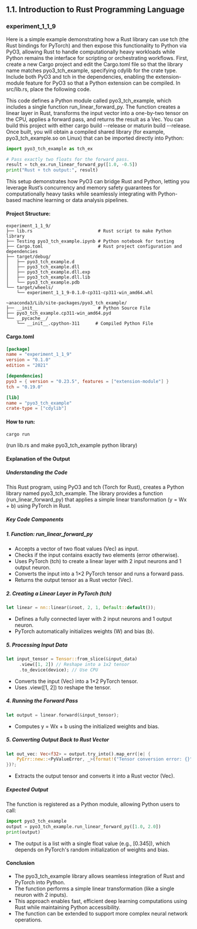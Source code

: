 ## 1.1. Introduction to Rust Programming Language

### experiment_1_1_9

Here is a simple example demonstrating how a Rust library can use tch (the Rust bindings for PyTorch) and then expose this functionality to Python via PyO3, allowing Rust to handle computationally heavy workloads while Python remains the interface for scripting or orchestrating workflows. First, create a new Cargo project and edit the Cargo.toml file so that the library name matches pyo3_tch_example, specifying cdylib for the crate type. Include both PyO3 and tch in the dependencies, enabling the extension-module feature for PyO3 so that a Python extension can be compiled. In src/lib.rs, place the following code.

This code defines a Python module called pyo3_tch_example, which includes a single function run_linear_forward_py. The function creates a linear layer in Rust, transforms the input vector into a one-by-two tensor on the CPU, applies a forward pass, and returns the result as a Vec. You can build this project with either cargo build --release or maturin build --release. Once built, you will obtain a compiled shared library (for example, pyo3_tch_example.so on Linux) that can be imported directly into Python:

```python
import pyo3_tch_example as tch_ex

# Pass exactly two floats for the forward pass.
result = tch_ex.run_linear_forward_py([1.0, -0.5])
print("Rust + tch output:", result)
```

This setup demonstrates how PyO3 can bridge Rust and Python, letting you leverage Rust’s concurrency and memory safety guarantees for computationally heavy tasks while seamlessly integrating with Python-based machine learning or data analysis pipelines.

#### Project Structure:

```plaintext
experiment_1_1_9/
├── lib.rs                         # Rust script to make Python library
├── Testing pyo3_tch_example.ipynb # Python notebook for testing
├── Cargo.toml                     # Rust project configuration and dependencies
├── target/debug/
│   ├── pyo3_tch_example.d
│   ├── pyo3_tch_example.dll
│   ├── pyo3_tch_example.dll.exp
│   ├── pyo3_tch_example.dll.lib
│   └── pyo3_tch_example.pdb
└── target/wheels/
    └── experiment_1_1_9-0.1.0-cp311-cp311-win_amd64.whl

~anaconda3/Lib/site-packages/pyo3_tch_example/
├── __init__                       # Python Source File
├── pyo3_tch_example.cp311-win_amd64.pyd
└── __pycache__/
    └── __init__.cpython-311      # Compiled Python File
```

#### Cargo.toml

```toml
[package]
name = "experiment_1_1_9"
version = "0.1.0"
edition = "2021"

[dependencies]
pyo3 = { version = "0.23.5", features = ["extension-module"] }
tch = "0.19.0"

[lib]
name = "pyo3_tch_example"
crate-type = ["cdylib"]
```

#### How to run:

```powershell
cargo run 
```

(run lib.rs and make pyo3_tch_example python library)
  
#### Explanation of the Output

##### Understanding the Code
This Rust program, using PyO3 and tch (Torch for Rust), creates a Python library named pyo3_tch_example. The library provides a function (run_linear_forward_py) that applies a simple linear transformation (y = Wx + b) using PyTorch in Rust.

##### Key Code Components

##### 1. Function: run_linear_forward_py

* Accepts a vector of two float values (Vec<f32>) as input.
* Checks if the input contains exactly two elements (error otherwise).
* Uses PyTorch (tch) to create a linear layer with 2 input neurons and 1 output neuron.
* Converts the input into a 1×2 PyTorch tensor and runs a forward pass.
* Returns the output tensor as a Rust vector (Vec<f32>).

##### 2. Creating a Linear Layer in PyTorch (tch)

```rust
let linear = nn::linear(&root, 2, 1, Default::default());
```

* Defines a fully connected layer with 2 input neurons and 1 output neuron.
* PyTorch automatically initializes weights (W) and bias (b).

##### 5. Processing Input Data

```rust
let input_tensor = Tensor::from_slice(&input_data)
     .view([1, 2]) // Reshape into a 1x2 tensor
     .to_device(device); // Use CPU
```

* Converts the input (Vec<f32>) into a 1×2 PyTorch tensor.
* Uses .view([1, 2]) to reshape the tensor.

##### 4. Running the Forward Pass

```rust
let output = linear.forward(&input_tensor);
```

* Computes y = Wx + b using the initialized weights and bias.

##### 5. Converting Output Back to Rust Vector

```rust
let out_vec: Vec<f32> = output.try_into().map_err(|e| {
    PyErr::new::<PyValueError, _>(format!("Tensor conversion error: {}", e))
})?;
```

* Extracts the output tensor and converts it into a Rust vector (Vec<f32>).
  
##### Expected Output
The function is registered as a Python module, allowing Python users to call:

```python
import pyo3_tch_example
output = pyo3_tch_example.run_linear_forward_py([1.0, 2.0])
print(output)
```

* The output is a list with a single float value (e.g., [0.345]), which depends on PyTorch's random initialization of weights and bias.
 
#### Conclusion
* The pyo3_tch_example library allows seamless integration of Rust and PyTorch into Python.
* The function performs a simple linear transformation (like a single neuron with 2 inputs).
* This approach enables fast, efficient deep learning computations using Rust while maintaining Python accessibility.
* The function can be extended to support more complex neural network operations.






